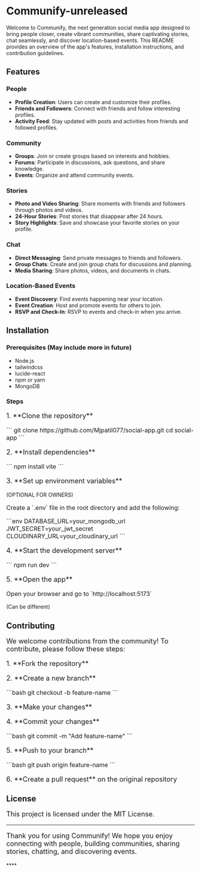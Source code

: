 # Communify-unreleased

Welcome to Communify, the next generation social media app designed to bring people closer, create vibrant communities, share captivating stories, chat seamlessly, and discover location-based events. This README provides an overview of the app's features, installation instructions, and contribution guidelines.

## Features

### People
- **Profile Creation**: Users can create and customize their profiles.
- **Friends and Followers**: Connect with friends and follow interesting profiles.
- **Activity Feed**: Stay updated with posts and activities from friends and followed profiles.

### Community
- **Groups**: Join or create groups based on interests and hobbies.
- **Forums**: Participate in discussions, ask questions, and share knowledge.
- **Events**: Organize and attend community events.

### Stories
- **Photo and Video Sharing**: Share moments with friends and followers through photos and videos.
- **24-Hour Stories**: Post stories that disappear after 24 hours.
- **Story Highlights**: Save and showcase your favorite stories on your profile.

### Chat
- **Direct Messaging**: Send private messages to friends and followers.
- **Group Chats**: Create and join group chats for discussions and planning.
- **Media Sharing**: Share photos, videos, and documents in chats.

### Location-Based Events
- **Event Discovery**: Find events happening near your location.
- **Event Creation**: Host and promote events for others to join.
- **RSVP and Check-In**: RSVP to events and check-in when you arrive.

## Installation

### Prerequisites (May include more in future)
- Node.js
- tailwindcss
- lucide-react
- npm or yarn
- MongoDB

### Steps

<p style="font-size:18px;">1. **Clone the repository**</p>
<p style="font-size:16px;">```
git clone https://github.com/Mjpatil077/social-app.git
cd social-app
```</p>

<p style="font-size:18px;">2. **Install dependencies**</p>
<p style="font-size:16px;">```
npm install vite
```</p>

<p style="font-size:18px;">3. **Set up environment variables**</p> (OPTIONAL FOR OWNERS)
<p style="font-size:16px;">Create a `.env` file in the root directory and add the following:</p>
<p style="font-size:16px;">```env
DATABASE_URL=your_mongodb_url
JWT_SECRET=your_jwt_secret
CLOUDINARY_URL=your_cloudinary_url
```</p>

<p style="font-size:18px;">4. **Start the development server**</p>
<p style="font-size:16px;">```
npm run dev
```</p>

<p style="font-size:18px;">5. **Open the app**</p>
<p style="font-size:16px;">Open your browser and go to `http://localhost:5173`</p>(Can be different)

## Contributing

<p style="font-size:18px;">We welcome contributions from the community! To contribute, please follow these steps:</p>

<p style="font-size:18px;">1. **Fork the repository**</p>
<p style="font-size:18px;">2. **Create a new branch**</p>
<p style="font-size:16px;">```bash
git checkout -b feature-name
```</p>
<p style="font-size:18px;">3. **Make your changes**</p>
<p style="font-size:18px;">4. **Commit your changes**</p>
<p style="font-size:16px;">```bash
git commit -m "Add feature-name"
```</p>
<p style="font-size:18px;">5. **Push to your branch**</p>
<p style="font-size:16px;">```bash
git push origin feature-name
```</p>
<p style="font-size:18px;">6. **Create a pull request** on the original repository</p>

## License

<p style="font-size:18px;">This project is licensed under the MIT License.</p>

---

<p style="font-size:18px;">Thank you for using Communify! We hope you enjoy connecting with people, building communities, sharing stories, chatting, and discovering events.</p>
****
